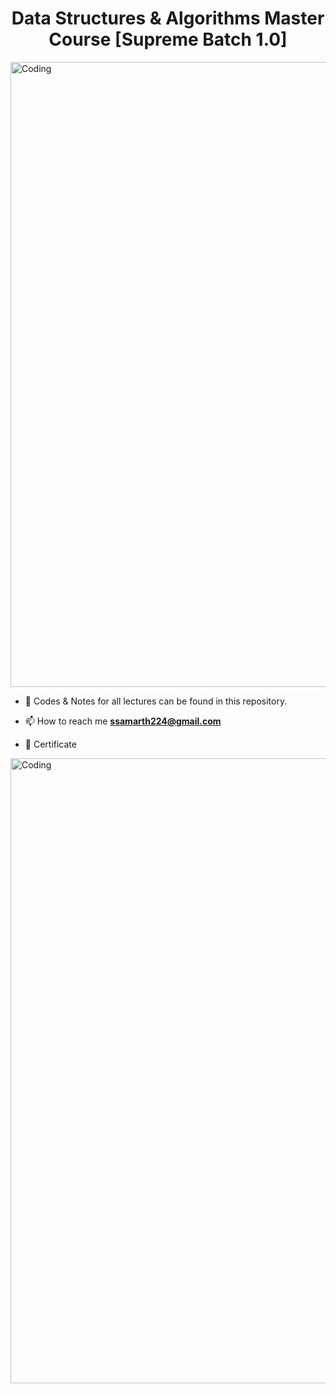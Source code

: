 <h1 align="center">Data Structures & Algorithms Master Course [Supreme Batch 1.0]</h1>

<img aling="center" alt="Coding" width="1000" src="https://dgyugonj9a9mu.cloudfront.net/supreme_1_codehelp_5114b9ebd5.jpg" alt="">


- 🌱 Codes & Notes for all lectures can be found in this repository.

- 📫 How to reach me **ssamarth224@gmail.com**

- 🥳 Certificate

<img aling="center" alt="Coding" width="1000" src="https://learn.thecodehelp.in/share-certificate?serialno=RDDL7BVZ" alt="">
